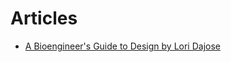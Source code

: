 # Articles
  - [A Bioengineer's Guide to Design by Lori Dajose](http://www.bbe.caltech.edu/news/bioengineers-guide-design?fbclid=IwAR0TQG7qwdfRT-9YLvSFgWMREmHE0g1C6abeEooFDWNEPzx3_n2URA0w9fY)
